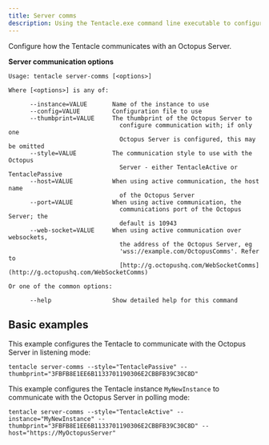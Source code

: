 ```yaml
---
title: Server comms
description: Using the Tentacle.exe command line executable to configure how the Tentacle communicates with the Octopus Server.
---
```


Configure how the Tentacle communicates with an Octopus Server.

**Server communication options**

```text
Usage: tentacle server-comms [<options>]

Where [<options>] is any of:

      --instance=VALUE       Name of the instance to use
      --config=VALUE         Configuration file to use
      --thumbprint=VALUE     The thumbprint of the Octopus Server to
                               configure communication with; if only one
                               Octopus Server is configured, this may be omitted
      --style=VALUE          The communication style to use with the Octopus
                               Server - either TentacleActive or TentaclePassive
      --host=VALUE           When using active communication, the host name
                               of the Octopus Server
      --port=VALUE           When using active communication, the
                               communications port of the Octopus Server; the
                               default is 10943
      --web-socket=VALUE     When using active communication over websockets,
                               the address of the Octopus Server, eg
                               'wss://example.com/OctopusComms'. Refer to
                               [http://g.octopushq.com/WebSocketComms](http://g.octopushq.com/WebSocketComms)

Or one of the common options:

      --help                 Show detailed help for this command
```

## Basic examples

This example configures the Tentacle to communicate with the Octopus Server in listening mode:

```text
tentacle server-comms --style="TentaclePassive" --thumbprint="3FBFB8E1EE6B1133701190306E2CBBFB39C30C8D"
```

This example configures the Tentacle instance `MyNewInstance` to communicate with the Octopus Server in polling mode:

```
tentacle server-comms --style="TentacleActive" --instance="MyNewInstance" --thumbprint="3FBFB8E1EE6B1133701190306E2CBBFB39C30C8D" --host="https://MyOctopusServer"
```
